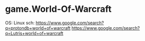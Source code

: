 # game.World-Of-Warcraft
OS: Linux sch: https://www.google.com/search?q=protondb+world+of+warcraft https://www.google.com/search?q=Lutris+world+of+warcraft
